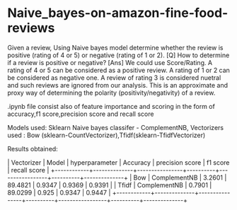 # Naive_bayes-on-amazon-fine-food-reviews
Given a review, Using Naive bayes model determine whether the review is positive (rating of 4 or 5) or negative (rating of 1 or 2). [Q] How to determine if a review is positive or negative? 
[Ans] We could use Score/Rating. A rating of 4 or 5 can be considered as a positive review. A rating of 1 or 2 can be considered as negative one. A review of rating 3 is considered nuetral and such reviews are ignored from our analysis. This is an approximate and proxy way of determining the polarity (positivity/negativity) of a review.

.ipynb file consist also of feature importance and scoring in the form of accuracy,f1 score,precision score and recall score  

Models used: Sklearn Naive bayes classifer - ComplementNB, Vectorizers used : Bow (sklearn-CountVectorizer),Tfidf(sklearn-TfidfVectorizer)

Results obtained:

| Vectorizer |    Model     | hyperparameter | Accuracy | precision score | f1 score | recall score |
+------------+--------------+----------------+----------+-----------------+----------+--------------+
|    Bow     | ComplementNB |     3.2601     | 89.4821  |      0.9347     |  0.9369  |    0.9391    |
|   Tfidf    | ComplementNB |     0.7901     | 89.0299  |      0.925      |  0.9347  |    0.9447    |
+------------+--------------+----------------+----------+-----------------+----------+--------------+

